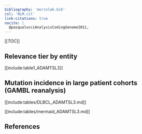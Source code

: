 ```yaml
---
bibliography: 'morinlab.bib'
csl: 'NLM.csl'
link-citations: true
nocite: |
  @pasqualucciAnalysisCodingGenome2011, 
---
```


[[_TOC_]]




## Relevance tier by entity

[[include:table1_ADAMTSL3]]

## Mutation incidence in large patient cohorts (GAMBL reanalysis)

[[include:tables/DLBCL_ADAMTSL3.md]]

[[include:tables/mermaid_ADAMTSL3.md]]

## References


